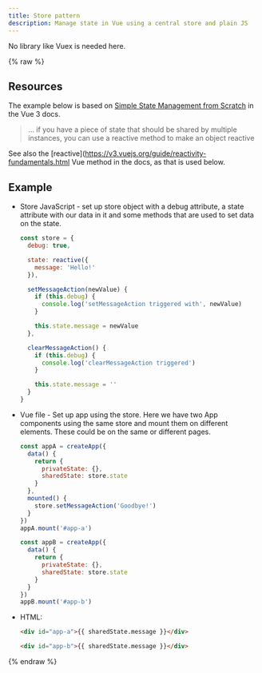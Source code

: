 ```yaml
---
title: Store pattern
description: Manage state in Vue using a central store and plain JS
---
```


No library like Vuex is needed here.

{% raw %}

## Resources

The example below is based on [Simple State Management from Scratch](https://v3.vuejs.org/guide/state-management.html#simple-state-management-from-scratch) in the Vue 3 docs.

> ... if you have a piece of state that should be shared by multiple instances, you can use a reactive method to make an object reactive

See also the [reactive](https://v3.vuejs.org/guide/reactivity-fundamentals.html Vue method in the docs, as that is used below.


## Example

- Store JavaScript - set up store object with a debug attribute, a state attribute with our data in it and some methods that are used to set data on the state.
    ```javascript
    const store = {
      debug: true,

      state: reactive({
        message: 'Hello!'
      }),

      setMessageAction(newValue) {
        if (this.debug) {
          console.log('setMessageAction triggered with', newValue)
        }

        this.state.message = newValue
      },

      clearMessageAction() {
        if (this.debug) {
          console.log('clearMessageAction triggered')
        }

        this.state.message = ''
      }
    }
    ```
- Vue file - Set up app using the store. Here we have two App components using the same store and mount them on different elements. These could be on the same or different pages.
    ```javascript
    const appA = createApp({
      data() {
        return {
          privateState: {},
          sharedState: store.state
        }
      },
      mounted() {
        store.setMessageAction('Goodbye!')
      }
    })
    appA.mount('#app-a')

    const appB = createApp({
      data() {
        return {
          privateState: {},
          sharedState: store.state
        }
      }
    })
    appB.mount('#app-b')
    ```
- HTML:
    ```html
    <div id="app-a">{{ sharedState.message }}</div>

    <div id="app-b">{{ sharedState.message }}</div>
    ```
    
{% endraw %}

